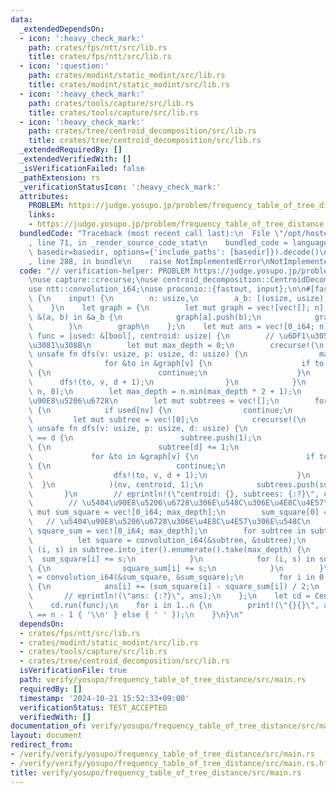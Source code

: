 ```yaml
---
data:
  _extendedDependsOn:
  - icon: ':heavy_check_mark:'
    path: crates/fps/ntt/src/lib.rs
    title: crates/fps/ntt/src/lib.rs
  - icon: ':question:'
    path: crates/modint/static_modint/src/lib.rs
    title: crates/modint/static_modint/src/lib.rs
  - icon: ':heavy_check_mark:'
    path: crates/tools/capture/src/lib.rs
    title: crates/tools/capture/src/lib.rs
  - icon: ':heavy_check_mark:'
    path: crates/tree/centroid_decomposition/src/lib.rs
    title: crates/tree/centroid_decomposition/src/lib.rs
  _extendedRequiredBy: []
  _extendedVerifiedWith: []
  _isVerificationFailed: false
  _pathExtension: rs
  _verificationStatusIcon: ':heavy_check_mark:'
  attributes:
    PROBLEM: https://judge.yosupo.jp/problem/frequency_table_of_tree_distance
    links:
    - https://judge.yosupo.jp/problem/frequency_table_of_tree_distance
  bundledCode: "Traceback (most recent call last):\n  File \"/opt/hostedtoolcache/Python/3.10.15/x64/lib/python3.10/site-packages/onlinejudge_verify/documentation/build.py\"\
    , line 71, in _render_source_code_stat\n    bundled_code = language.bundle(stat.path,\
    \ basedir=basedir, options={'include_paths': [basedir]}).decode()\n  File \"/opt/hostedtoolcache/Python/3.10.15/x64/lib/python3.10/site-packages/onlinejudge_verify/languages/rust.py\"\
    , line 288, in bundle\n    raise NotImplementedError\nNotImplementedError\n"
  code: "// verification-helper: PROBLEM https://judge.yosupo.jp/problem/frequency_table_of_tree_distance\n\
    \nuse capture::crecurse;\nuse centroid_decomposition::CentroidDecomposition;\n\
    use ntt::convolution_i64;\nuse proconio::{fastout, input};\n\n#[fastout]\nfn main()\
    \ {\n    input! {\n        n: usize,\n        a_b: [(usize, usize); n - 1],\n\
    \    }\n    let graph = {\n        let mut graph = vec![vec![]; n];\n        for\
    \ &(a, b) in &a_b {\n            graph[a].push(b);\n            graph[b].push(a);\n\
    \        }\n        graph\n    };\n    let mut ans = vec![0_i64; n];\n    let\
    \ func = |used: &[bool], centroid: usize| {\n        // \u6DF1\u3055\u3092\u6C42\
    \u3081\u308B\n        let mut max_depth = 0;\n        crecurse!(\n           \
    \ unsafe fn dfs(v: usize, p: usize, d: usize) {\n                max_depth = max_depth.max(d);\n\
    \                for &to in &graph[v] {\n                    if to == p || used[to]\
    \ {\n                        continue;\n                    }\n              \
    \      dfs!(to, v, d + 1);\n                }\n            }\n        )(centroid,\
    \ n, 0);\n        let max_depth = n.min(max_depth * 2 + 1);\n        // \u5404\
    \u90E8\u5206\u6728\n        let mut subtrees = vec![];\n        for &nv in &graph[centroid]\
    \ {\n            if used[nv] {\n                continue;\n            }\n   \
    \         let mut subtree = vec![0];\n            crecurse!(\n               \
    \ unsafe fn dfs(v: usize, p: usize, d: usize) {\n                    if subtree.len()\
    \ == d {\n                        subtree.push(1);\n                    } else\
    \ {\n                        subtree[d] += 1;\n                    }\n       \
    \             for &to in &graph[v] {\n                        if to == p || used[to]\
    \ {\n                            continue;\n                        }\n      \
    \                  dfs!(to, v, d + 1);\n                    }\n              \
    \  }\n            )(nv, centroid, 1);\n            subtrees.push(subtree);\n \
    \       }\n        // eprintln!(\"centroid: {}, subtrees: {:?}\", centroid, subtrees);\n\
    \        // \u5404\u90E8\u5206\u6728\u306E\u548C\u306E\u4E8C\u4E57\n        let\
    \ mut sum_square = vec![0_i64; max_depth];\n        sum_square[0] = 1;\n     \
    \   // \u5404\u90E8\u5206\u6728\u306E\u4E8C\u4E57\u306E\u548C\n        let mut\
    \ square_sum = vec![0_i64; max_depth];\n        for subtree in subtrees {\n  \
    \          let square = convolution_i64(&subtree, &subtree);\n            for\
    \ (i, s) in subtree.into_iter().enumerate().take(max_depth) {\n              \
    \  sum_square[i] += s;\n            }\n            for (i, s) in square.into_iter().enumerate().take(max_depth)\
    \ {\n                square_sum[i] += s;\n            }\n        }\n        sum_square\
    \ = convolution_i64(&sum_square, &sum_square);\n        for i in 0..max_depth\
    \ {\n            ans[i] += (sum_square[i] - square_sum[i]) / 2;\n        }\n \
    \       // eprintln!(\"ans: {:?}\", ans);\n    };\n    let cd = CentroidDecomposition::new(&graph);\n\
    \    cd.run(func);\n    for i in 1..n {\n        print!(\"{}{}\", ans[i], if i\
    \ == n - 1 { '\\n' } else { ' ' });\n    }\n}\n"
  dependsOn:
  - crates/fps/ntt/src/lib.rs
  - crates/modint/static_modint/src/lib.rs
  - crates/tools/capture/src/lib.rs
  - crates/tree/centroid_decomposition/src/lib.rs
  isVerificationFile: true
  path: verify/yosupo/frequency_table_of_tree_distance/src/main.rs
  requiredBy: []
  timestamp: '2024-10-21 15:52:33+09:00'
  verificationStatus: TEST_ACCEPTED
  verifiedWith: []
documentation_of: verify/yosupo/frequency_table_of_tree_distance/src/main.rs
layout: document
redirect_from:
- /verify/verify/yosupo/frequency_table_of_tree_distance/src/main.rs
- /verify/verify/yosupo/frequency_table_of_tree_distance/src/main.rs.html
title: verify/yosupo/frequency_table_of_tree_distance/src/main.rs
---
```

